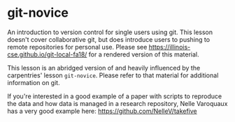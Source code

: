 git-novice
==========

An introduction to version control for single users using git. This lesson
doesn't cover collaborative git, but does introduce users to pushing to remote
repositories for personal use. 
Please see <https://illinois-cse.github.io/git-local-fa18/> for a rendered version of this material.

This lesson is an abridged version of and 
heavily influenced by the carpentries' lesson `git-novice`. Please refer to
that material for additional information on git. 

If you're interested in a good example of a paper with scripts to reproduce the
data and how data is managed in a research repository, Nelle Varoquaux has a
very good example here: https://github.com/NelleV/takefive


